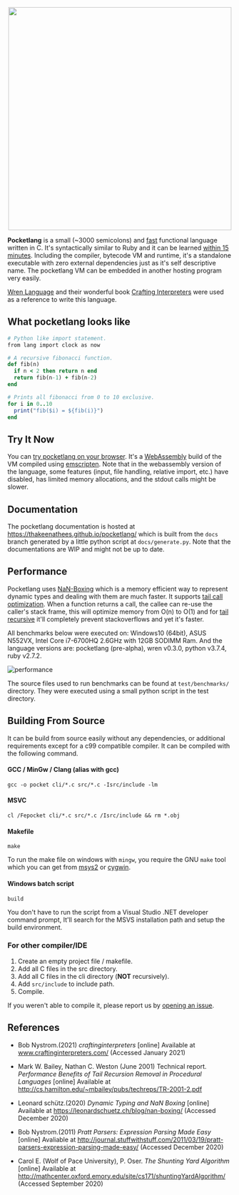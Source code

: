 
<p align="center" >
<img src="https://user-images.githubusercontent.com/41085900/161365989-f3fd47bb-7ea7-4114-8e9b-2224e1193079.png" width="500" >
</p>

**Pocketlang** is a small (~3000 semicolons) and [fast](https://github.com/ThakeeNathees/pocketlang#performance)
functional language written in C. It's syntactically similar to Ruby and it can
be learned [within 15 minutes](https://thakeenathees.github.io/pocketlang/docs/v0.1.0/Reference/Cheat-Sheet.html).
Including the compiler, bytecode VM and runtime, it's a standalone executable
with zero external dependencies just as it's self descriptive name. The pocketlang
VM can be embedded in another hosting program very easily.

[Wren Language](https://wren.io/) and their wonderful book [Crafting Interpreters](http://www.craftinginterpreters.com/)
were used as a reference to write this language.

## What pocketlang looks like

```ruby
# Python like import statement.
from lang import clock as now

# A recursive fibonacci function.
def fib(n)
  if n < 2 then return n end
  return fib(n-1) + fib(n-2)
end

# Prints all fibonacci from 0 to 10 exclusive.
for i in 0..10
  print("fib($i) = ${fib(i)}")
end
```

## Try It Now

You can [try pocketlang on your browser](https://thakeenathees.github.io/pocketlang/try-online.html).
It's a [WebAssembly](https://webassembly.org/) build of the VM compiled using [emscripten](https://emscripten.org/).
Note that in the webassembly version of the language, some features (input, file handling, relative import, etc.)
have disabled, has limited memory allocations, and the stdout calls might be slower.

## Documentation

The pocketlang documentation is hosted at https://thakeenathees.github.io/pocketlang/ which
is built from the `docs` branch generated by a little python script at `docs/generate.py`.
Note that the documentations are WIP and might not be up to date.

## Performance

Pocketlang uses [NaN-Boxing](https://leonardschuetz.ch/blog/nan-boxing/) which is a memory efficient way to represent
dynamic types and dealing with them are much faster. It supports [tail call](https://en.wikipedia.org/wiki/Tail_call)
[optimization](https://wiki.c2.com/?TailCallOptimization). When a function returns a call, the callee can re-use the
caller's stack frame, this will optimize memory from O(n) to O(1) and for [tail recursive](https://www.youtube.com/watch?v=-PX0BV9hGZY)
it'll completely prevent stackoverflows and yet it's faster.

All benchmarks below were executed on: Windows10 (64bit), ASUS N552VX, Intel Core i7-6700HQ 2.6GHz
with 12GB SODIMM Ram. And the language versions are: pocketlang (pre-alpha), wren v0.3.0,
python v3.7.4, ruby v2.7.2.

![performance](https://user-images.githubusercontent.com/41085900/120123257-6f043280-c1cb-11eb-8c20-a42153268a0f.png)

The source files used to run benchmarks can be found at `test/benchmarks/`
directory. They were executed using a small python script in the test directory.

## Building From Source

It can be build from source easily without any dependencies, or additional requirements
except for a c99 compatible compiler. It can be compiled with the following command.

#### GCC / MinGw / Clang (alias with gcc)
```
gcc -o pocket cli/*.c src/*.c -Isrc/include -lm
```

#### MSVC
```
cl /Fepocket cli/*.c src/*.c /Isrc/include && rm *.obj
```

#### Makefile
```
make
```
To run the make file on windows with `mingw`, you require the GNU `make` tool which you can get
from [msys2](https://www.msys2.org/) or [cygwin](https://www.cygwin.com/).

#### Windows batch script
```
build
```
You don't have to run the script from a Visual Studio .NET developer command prompt, It'll search
for the MSVS installation path and setup the build environment.

### For other compiler/IDE

1. Create an empty project file / makefile.
2. Add all C files in the src directory.
3. Add all C files in the cli directory (**NOT** recursively).
4. Add `src/include` to include path.
5. Compile.

If you weren't able to compile it, please report us by [opening an issue](https://github.com/ThakeeNathees/pocketlang/issues/new).


## References
- Bob Nystrom.(2021) *craftinginterpreters* [online] Available at www.craftinginterpreters.com/ (Accessed January 2021)

- Mark W. Bailey, Nathan C. Weston (June 2001) Technical report. *Performance Benefits of Tail Recursion Removal in
Procedural Languages* [online] Available at http://cs.hamilton.edu/~mbailey/pubs/techreps/TR-2001-2.pdf

- Leonard schütz.(2020) *Dynamic Typing and NaN Boxing* [online] Available at https://leonardschuetz.ch/blog/nan-boxing/ (Accessed December 2020)

- Bob Nystrom.(2011) *Pratt Parsers: Expression Parsing Made Easy* [online] Avaliable at http://journal.stuffwithstuff.com/2011/03/19/pratt-parsers-expression-parsing-made-easy/ (Accessed December 2020)

- Carol E. (Wolf of Pace University), P. Oser. *The Shunting Yard Algorithm* [online] Available at http://mathcenter.oxford.emory.edu/site/cs171/shuntingYardAlgorithm/ (Accessed September 2020)
